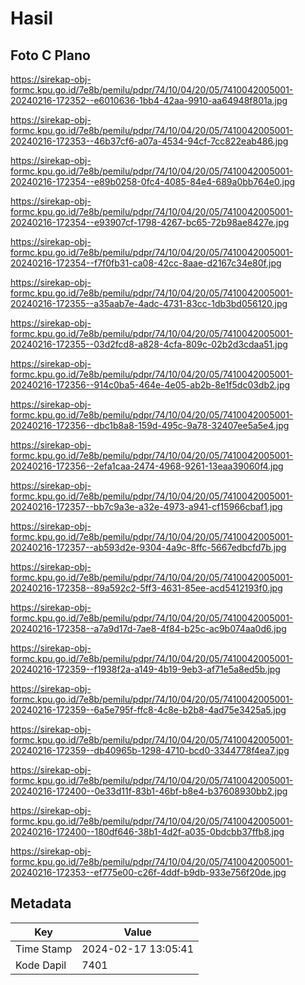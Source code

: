 # Hasil

## Foto C Plano

https://sirekap-obj-formc.kpu.go.id/7e8b/pemilu/pdpr/74/10/04/20/05/7410042005001-20240216-172352--e6010636-1bb4-42aa-9910-aa64948f801a.jpg

https://sirekap-obj-formc.kpu.go.id/7e8b/pemilu/pdpr/74/10/04/20/05/7410042005001-20240216-172353--46b37cf6-a07a-4534-94cf-7cc822eab486.jpg

https://sirekap-obj-formc.kpu.go.id/7e8b/pemilu/pdpr/74/10/04/20/05/7410042005001-20240216-172354--e89b0258-0fc4-4085-84e4-689a0bb764e0.jpg

https://sirekap-obj-formc.kpu.go.id/7e8b/pemilu/pdpr/74/10/04/20/05/7410042005001-20240216-172354--e93907cf-1798-4267-bc65-72b98ae8427e.jpg

https://sirekap-obj-formc.kpu.go.id/7e8b/pemilu/pdpr/74/10/04/20/05/7410042005001-20240216-172354--f7f0fb31-ca08-42cc-8aae-d2167c34e80f.jpg

https://sirekap-obj-formc.kpu.go.id/7e8b/pemilu/pdpr/74/10/04/20/05/7410042005001-20240216-172355--a35aab7e-4adc-4731-83cc-1db3bd056120.jpg

https://sirekap-obj-formc.kpu.go.id/7e8b/pemilu/pdpr/74/10/04/20/05/7410042005001-20240216-172355--03d2fcd8-a828-4cfa-809c-02b2d3cdaa51.jpg

https://sirekap-obj-formc.kpu.go.id/7e8b/pemilu/pdpr/74/10/04/20/05/7410042005001-20240216-172356--914c0ba5-464e-4e05-ab2b-8e1f5dc03db2.jpg

https://sirekap-obj-formc.kpu.go.id/7e8b/pemilu/pdpr/74/10/04/20/05/7410042005001-20240216-172356--dbc1b8a8-159d-495c-9a78-32407ee5a5e4.jpg

https://sirekap-obj-formc.kpu.go.id/7e8b/pemilu/pdpr/74/10/04/20/05/7410042005001-20240216-172356--2efa1caa-2474-4968-9261-13eaa39060f4.jpg

https://sirekap-obj-formc.kpu.go.id/7e8b/pemilu/pdpr/74/10/04/20/05/7410042005001-20240216-172357--bb7c9a3e-a32e-4973-a941-cf15966cbaf1.jpg

https://sirekap-obj-formc.kpu.go.id/7e8b/pemilu/pdpr/74/10/04/20/05/7410042005001-20240216-172357--ab593d2e-9304-4a9c-8ffc-5667edbcfd7b.jpg

https://sirekap-obj-formc.kpu.go.id/7e8b/pemilu/pdpr/74/10/04/20/05/7410042005001-20240216-172358--89a592c2-5ff3-4631-85ee-acd5412193f0.jpg

https://sirekap-obj-formc.kpu.go.id/7e8b/pemilu/pdpr/74/10/04/20/05/7410042005001-20240216-172358--a7a9d17d-7ae8-4f84-b25c-ac9b074aa0d6.jpg

https://sirekap-obj-formc.kpu.go.id/7e8b/pemilu/pdpr/74/10/04/20/05/7410042005001-20240216-172359--f1938f2a-a149-4b19-9eb3-af71e5a8ed5b.jpg

https://sirekap-obj-formc.kpu.go.id/7e8b/pemilu/pdpr/74/10/04/20/05/7410042005001-20240216-172359--6a5e795f-ffc8-4c8e-b2b8-4ad75e3425a5.jpg

https://sirekap-obj-formc.kpu.go.id/7e8b/pemilu/pdpr/74/10/04/20/05/7410042005001-20240216-172359--db40965b-1298-4710-bcd0-3344778f4ea7.jpg

https://sirekap-obj-formc.kpu.go.id/7e8b/pemilu/pdpr/74/10/04/20/05/7410042005001-20240216-172400--0e33d11f-83b1-46bf-b8e4-b37608930bb2.jpg

https://sirekap-obj-formc.kpu.go.id/7e8b/pemilu/pdpr/74/10/04/20/05/7410042005001-20240216-172400--180df646-38b1-4d2f-a035-0bdcbb37ffb8.jpg

https://sirekap-obj-formc.kpu.go.id/7e8b/pemilu/pdpr/74/10/04/20/05/7410042005001-20240216-172353--ef775e00-c26f-4ddf-b9db-933e756f20de.jpg


## Metadata

| Key        | Value               |
| ---------- | ------------------- |
| Time Stamp | 2024-02-17 13:05:41 |
| Kode Dapil | 7401                |




